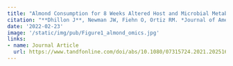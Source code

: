 ```yaml
---
title: "Almond Consumption for 8 Weeks Altered Host and Microbial Metabolism in Comparison to a Control Snack in Young Adults"
citation: "**Dhillon J**, Newman JW, Fiehn O, Ortiz RM. *Journal of American College of Nutrition*. 2022."
date: '2022-02-23'
image: '/static/img/pub/Figure1_almond_omics.jpg'
links:
- name: Journal Article
  url: https://www.tandfonline.com/doi/abs/10.1080/07315724.2021.2025168
---
```

